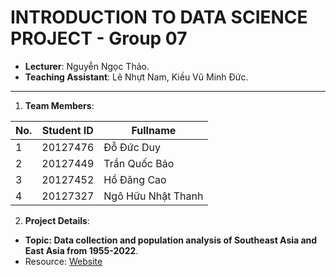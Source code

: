 # INTRODUCTION TO DATA SCIENCE PROJECT - Group 07

- **Lecturer**: Nguyễn Ngọc Thảo.
- **Teaching Assistant**: Lê Nhựt Nam, Kiều Vũ Minh Đức.

---

1. **Team Members**:

| **No.** | **Student ID** | **Fullname**          |
| ------- | -------------- | ----------------------|
| 1       | 20127476			 | Đỗ Đức Duy            |
| 2       | 20127449       | Trần Quốc Bảo         |
| 3       | 20127452       | Hồ Đăng Cao           |
| 4       | 20127327       | Ngô Hữu Nhật Thanh    |

2. **Project Details**:

- **Topic: Data collection and population analysis of Southeast Asia and East Asia from 1955-2022**.
- Resource: [Website](https://danso.org/the-gioi/chau-a/)

